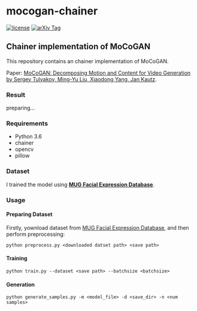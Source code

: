 # mocogan-chainer

[![license](https://img.shields.io/github/license/mashape/apistatus.svg)](https://github.com/piyo56/mocogan-chainer/blob/master/LICENSE)
[![arXiv Tag](https://img.shields.io/badge/arXiv-1610.07584-brightgreen.svg)](https://arxiv.org/abs/1707.04993)


## Chainer implementation of MoCoGAN

This repository contains an chainer implementation of MoCoGAN.

Paper: [MoCoGAN: Decomposing Motion and Content for Video Generation by Sergey Tulyakov, Ming-Yu Liu, Xiaodong Yang, Jan Kautz](https://arxiv.org/abs/1707.04993).

### Result

preparing...

### Requirements

- Python 3.6
- chainer
- opencv
- pillow

### Dataset

I trained the model using **[MUG Facial Expression Database](https://mug.ee.auth.gr/fed/)**. 

### Usage

#### Preparing Dataset

Firstly, yownload dataset from [MUG Facial Expression Database](https://mug.ee.auth.gr/fed/), and then perform preprocessing:

```
python preprocess.py <downloaded datset path> <save path>
```

#### Training

```
python train.py --dataset <save path> --batchsize <batchsize>
```

#### Generation

```
python generate_samples.py -m <model_file> -d <save_dir> -n <num samples>
```
